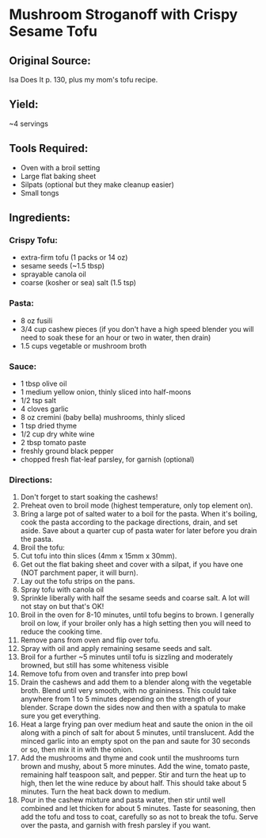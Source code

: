 # Mushroom Stroganoff with Crispy Sesame Tofu

## Original Source:
Isa Does It p. 130, plus my mom's tofu recipe.

## Yield:
~4 servings

## Tools Required:
- Oven with a broil setting
- Large flat baking sheet
- Silpats (optional but they make cleanup easier)
- Small tongs

## Ingredients:
### Crispy Tofu:
- extra-firm tofu (1 packs or 14 oz)
- sesame seeds (~1.5 tbsp)
- sprayable canola oil
- coarse (kosher or sea) salt (1.5 tsp)
### Pasta:
- 8 oz fusili
- 3/4 cup cashew pieces (if you don't have a high speed blender you will need to soak these for an hour or two in water, then drain)
- 1.5 cups vegetable or mushroom broth
### Sauce:
- 1 tbsp olive oil
- 1 medium yellow onion, thinly sliced into half-moons
- 1/2 tsp salt
- 4 cloves garlic
- 8 oz cremini (baby bella) mushrooms, thinly sliced
- 1 tsp dried thyme
- 1/2 cup dry white wine
- 2 tbsp tomato paste
- freshly ground black pepper
- chopped fresh flat-leaf parsley, for garnish (optional)
### Directions:

1. Don't forget to start soaking the cashews!
2. Preheat oven to broil mode (highest temperature, only top element on).
3. Bring a large pot of salted water to a boil for the pasta.  When it's boiling, cook the pasta according to the package directions, drain, and set aside.  Save about a quarter cup of pasta water for later before you drain the pasta.
4. Broil the tofu:
  1. Cut tofu into thin slices (4mm x 15mm x 30mm). 
  2. Get out the flat baking sheet and cover with a silpat, if you have one (NOT parchment paper, it will burn).
  3. Lay out the tofu strips on the pans. 
  4. Spray tofu with canola oil
  5. Sprinkle liberally with half the sesame seeds and coarse salt.  A lot will not stay on but that's OK!
  6. Broil in the oven for 8-10 minutes, until tofu begins to brown.  I generally broil on low, if your broiler only has a high setting then you will need to reduce the cooking time.
  7. Remove pans from oven and flip over tofu.
  8. Spray with oil and apply remaining sesame seeds and salt.
  9. Broil for a further ~5 minutes until tofu is sizzling and moderately browned, but still has some whiteness visible
  10. Remove tofu from oven and transfer into prep bowl
5. Drain the cashews and add them to a blender along with the vegetable broth.  Blend until very smooth, with no graininess.  This could take anywhere from 1 to 5 minutes depending on the strength of your blender.  Scrape down the sides now and then with a spatula to make sure you get everything.
6. Heat a large frying pan over medium heat and saute the onion in the oil along with a pinch of salt for about 5 minutes, until translucent.  Add the minced garlic into an empty spot on the pan and saute for 30 seconds or so, then mix it in with the onion.
7. Add the mushrooms and thyme and cook until the mushrooms turn brown and mushy, about 5 more minutes.  Add the wine, tomato paste, remaining half teaspoon salt, and pepper.  Stir and turn the heat up to high, then let the wine reduce by about half.  This should take about 5 minutes.  Turn the heat back down to medium.
8. Pour in the cashew mixture and pasta water, then stir until well combined and let thicken for about 5 minutes.  Taste for seasoning, then add the tofu and toss to coat, carefully so as not to break the tofu.  Serve over the pasta, and garnish with fresh parsley if you want.